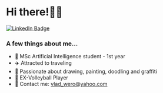 # Hi there!👋🏻
<div>
  <a href="https://linkedin.com/in/vlad-mihai-olaeriu">
    <img src="https://img.shields.io/badge/LinkedIn-blue?style=for-the-badge&logo=linkedin&logoColor=white" alt="LinkedIn Badge"/>
  </a>
</div>

### A few things about me...
- 🏫 MSc Artificial Intelligence student - 1st year
- ✈️ Attracted to traveling
- 🎨 Passionate about drawing, painting, doodling and graffiti
- 🏐 EX-Volleyball Player
- 📧 Contact me: vlad_wero@yahoo.com
